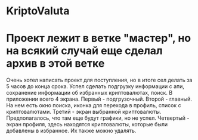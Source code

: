 # KriptoValuta
# Проект лежит в ветке "мастер", но на всякий случай еще сделал архив в этой ветке
Очень хотел написать проект для поступления, но в итоге сел делать за 5 часов до конца срока. 
Успел сделать подгрузку информации с апи, сохранение информации об избранных криптовалютах, поиск.
В приложении всего 4 экрана.
Первый - подгрузочный.
Второй - главный. На нем есть окно поиска, иконка для перехода в профиль, список с криптовалютами.
Третий - экран выбранной криптовалюты. Предполагалось, что там еще будут графики, но не успел.
Четвертый - экран профиля, здесь находятся криптовалюты, которые были добавлены в избранное. Их также можно удалять.
